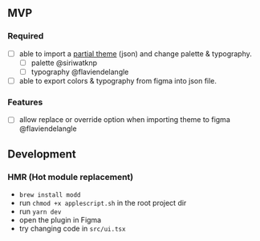 ## MVP

### Required

- [ ] able to import a [partial theme](https://mui.com/customization/default-theme/#main-content) (json) and change palette & typography.
  - [ ] palette @siriwatknp 
  - [ ] typography @flaviendelangle
- [ ] able to export colors & typography from figma into json file.

### Features

- [ ] allow replace or override option when importing theme to figma @flaviendelangle

## Development

### HMR (Hot module replacement)

- `brew install modd`
- run `chmod +x applescript.sh` in the root project dir
- run `yarn dev`
- open the plugin in Figma
- try changing code in `src/ui.tsx`


